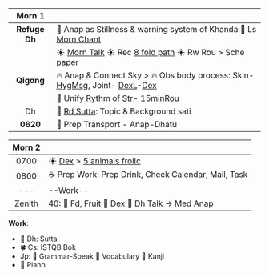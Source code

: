| Morn 1  |                                                                |
| :-------: | :----------------------------------------------------------------------- |
| **Refuge Dh** | :pray: Anap as Stillness & warning system of Khanda :pray: Ls [Morn Chant](https://www.dhammatalks.org/chant_index.html)  |
|           |  :sunny: [Morn Talk](https://www.dhammatalks.org/audio/morning/) :sunny: Rec [8 fold path](https://github.com/ThanhNguyen24590/Process/blob/main/README.md) :sunny: Rw Rou > Sche paper|
| **Qigong** | :fire: Anap & Connect Sky > :fire: Obs body process: Skin-[HygMsg](https://github.com/ThanhNguyen24590/Process/blob/main/Body/HygMsg.md), Joint- [DexL](https://github.com/ThanhNguyen24590/Process/blob/main/Body/DexL.md)-[Dex](https://github.com/ThanhNguyen24590/Process/blob/main/Body/Dex.md)     |
|   | :muscle: Unify Rythm of [Str](https://github.com/ThanhNguyen24590/Process/blob/main/Body/Str.md)- [15minRou](https://github.com/ThanhNguyen24590/Process/blob/main/Body/15minRou.md) |
| Dh | :orange_book: [Rd Sutta](https://www.dhammatalks.org/random_sutta.php): Topic & Background sati|
| **0620** | :bus: Prep Transport - Anap-Dhatu   |

| Morn 2  |                                                                |
| :-------: | :----------------------------------------------------------------------- |
| 0700   | :sunny: [Dex](https://github.com/ThanhNguyen24590/Process/blob/main/Body/Dex.md) > [5 animals frolic](https://github.com/ThanhNguyen24590/Process/blob/main/Body/5-Animals.md) | 
| 0800   | :coffee: Prep Work: Prep Drink, Check Calendar, Mail, Task |
|---|--Work--|
| Zenith  | 40: :white_flower: Fd, Fruit :white_flower: Dex :white_flower: Dh Talk -> Med Anap |

**Work**:
+ :seedling: Dh: Sutta
+ :four_leaf_clover: Cs: ISTQB Bok
+ Jp: :fallen_leaf: Grammar-Speak :cherry_blossom: Vocabulary :mount_fuji: Kanji
+ :musical_keyboard: Piano





















